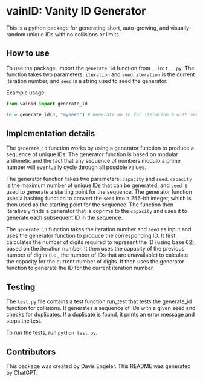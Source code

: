 # vainID: Vanity ID Generator

This is a python package for generating short, auto-growing, and visually-random unique IDs with no collisions or limits. 

## How to use

To use the package, import the `generate_id` function from `__init__.py`. The function takes two parameters: `iteration` and `seed`. `iteration` is the current iteration number, and `seed` is a string used to seed the generator. 

Example usage:

```python
from vainid import generate_id

id = generate_id(0, "myseed") # Generate an ID for iteration 0 with seed "myseed"
```

## Implementation details

The `generate_id` function works by using a generator function to produce a sequence of unique IDs. The generator function is based on modular arithmetic and the fact that any sequence of numbers modulo a prime number will eventually cycle through all possible values.

The generator function takes two parameters: `capacity` and `seed`. `capacity` is the maximum number of unique IDs that can be generated, and `seed` is used to generate a starting point for the sequence. The generator function uses a hashing function to convert the `seed` into a 256-bit integer, which is then used as the starting point for the sequence. The function then iteratively finds a generator that is coprime to the `capacity` and uses it to generate each subsequent ID in the sequence.

The `generate_id` function takes the iteration number and `seed` as input and uses the generator function to produce the corresponding ID. It first calculates the number of digits required to represent the ID (using base 62), based on the iteration number. It then uses the capacity of the previous number of digits (i.e., the number of IDs that are unavailable) to calculate the capacity for the current number of digits. It then uses the generator function to generate the ID for the current iteration number.

## Testing

The `test.py` file contains a test function run_test that tests the generate_id function for collisions. It generates a sequence of IDs with a given seed and checks for duplicates. If a duplicate is found, it prints an error message and stops the test.

To run the tests, run `python test.py`.

## Contributors

This package was created by Davis Engeler. This README was generated by ChatGPT.
